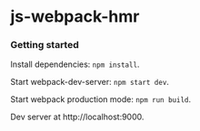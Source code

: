 # js-webpack-hmr

### Getting started

Install dependencies: `npm install`.

Start webpack-dev-server: `npm start dev`.

Start webpack production mode: `npm run build`.


Dev server at http://localhost:9000.
